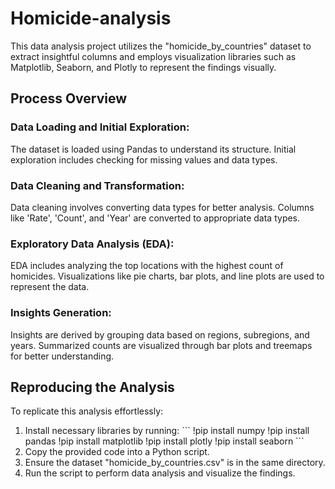 # Homicide-analysis

This data analysis project utilizes the "homicide_by_countries" dataset to extract insightful columns and employs visualization libraries such as Matplotlib, Seaborn, and Plotly to represent the findings visually.

## Process Overview
### Data Loading and Initial Exploration:
The dataset is loaded using Pandas to understand its structure.
Initial exploration includes checking for missing values and data types.

### Data Cleaning and Transformation:
Data cleaning involves converting data types for better analysis.
Columns like 'Rate', 'Count', and 'Year' are converted to appropriate data types.

### Exploratory Data Analysis (EDA):
EDA includes analyzing the top locations with the highest count of homicides.
Visualizations like pie charts, bar plots, and line plots are used to represent the data.

### Insights Generation:
Insights are derived by grouping data based on regions, subregions, and years.
Summarized counts are visualized through bar plots and treemaps for better understanding.

## Reproducing the Analysis
To replicate this analysis effortlessly:
<ol>
  <li>
    Install necessary libraries by running:
        ```
        !pip install numpy
        !pip install pandas
        !pip install matplotlib
        !pip install plotly
        !pip install seaborn
        ```
  </li>
  <li>Copy the provided code into a Python script.</li>
  <li>Ensure the dataset "homicide_by_countries.csv" is in the same directory.</li>
  <li>Run the script to perform data analysis and visualize the findings.</li>


</ol>
